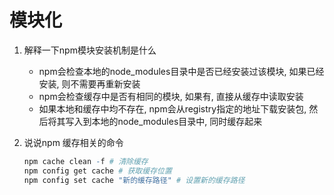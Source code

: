 # 模块化

1. 解释一下npm模块安装机制是什么
    - npm会检查本地的node_modules目录中是否已经安装过该模块, 如果已经安装, 则不需要再重新安装
    - npm会检查缓存中是否有相同的模块, 如果有, 直接从缓存中读取安装
    - 如果本地和缓存中均不存在, npm会从registry指定的地址下载安装包, 然后将其写入到本地的node_modules目录中, 同时缓存起来

2. 说说npm 缓存相关的命令
    ```r
    npm cache clean -f # 清除缓存
    npm config get cache # 获取缓存位置
    npm config set cache "新的缓存路径" # 设置新的缓存路径
    ```